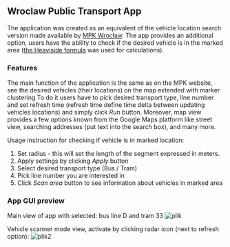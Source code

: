 ## Wroclaw Public Transport App
The application was created as an equivalent of the vehicle 
location search version made available by 
[MPK Wrocław](https://mpk.wroc.pl/strefa-pasazera/zaplanuj-podroz/mapa-pozycji-pojazdow).
The app provides an additional option, users have the ability to check if the desired vehicle
is in the marked area ([the Heaviside formula](https://planetmath.org/heavisideformula) was used for calculations).
### Features
The main function of the application is the same as on the MPK website, see the desired vehicles (their locations) on the map extended with marker clustering
To do it users have to pick desired transport type, line number and set refresh time
(refresh time define time delta between updating vehicles locations) and simply click <em>Run</em> button.  Moreover, map view provides a few options known from the Google Maps platform like street view, searching addresses (put text into the search box), and many more.

Usage instruction for checking if vehicle is in marked location: 
1. Set radius - this will set the length of the segment expressed in meters.
2. Apply settings by clicking  <em>Apply</em> button
3. Select desired transport type (Bus / Tram)
4. Pick line number you are interested in
5. Click <em>Scan area</em> button to see information about vehicles in marked area

### App GUI preview
Main view of app with selected: bus line D and tram 33
![plik](https://user-images.githubusercontent.com/76202883/147885693-d193b4b7-e431-4fbd-a506-72821efa47e8.png)

Vehicle scanner mode view, activate by clicking radar icon (next to refresh option):
![plik2](https://user-images.githubusercontent.com/76202883/147885600-4fdd1899-692d-4acb-bb7c-5159e4a72c27.png)
